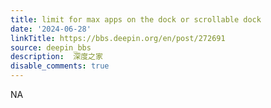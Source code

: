 ```yaml
---
title: limit for max apps on the dock or scrollable dock
date: '2024-06-28'
linkTitle: https://bbs.deepin.org/en/post/272691
source: deepin_bbs
description:  深度之家 
disable_comments: true
---
```

NA
